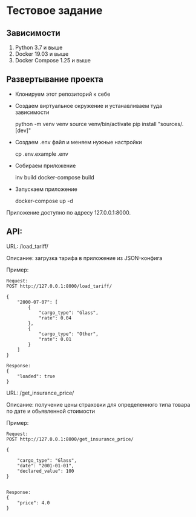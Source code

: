 Тестовое задание
===

Зависимости
---

1. Python 3.7 и выше
2. Docker 19.03 и выше
3. Docker Compose 1.25 и выше

Развертывание проекта
---

* Клонируем этот репозиторий к себе
* Создаем виртуальное окружение и устанавливаем туда зависимости
    
    
    python -m venv venv
    source venv/bin/activate
    pip install "sources/.[dev]"


* Создаем .env файл и меняем нужные настройки


    cp .env.example .env
    
* Собираем приложение


    inv build
    docker-compose build
    
* Запускаем приложение


    docker-compose up -d


Приложение доступно по адресу 127.0.0.1:8000.


API:
---

URL: /load_tariff/

Описание: загрузка тарифа в приложение из JSON-конфига

Пример:

    Request:
    POST http://127.0.0.1:8000/load_tariff/

    {
        "2000-07-07": [
            {
                "cargo_type": "Glass",
                "rate": 0.04
            },
            {
                "cargo_type": "Other",
                "rate": 0.01
            }
        ]
    }
    
    Response:
    {
        "loaded": true
    }


URL: /get_insurance_price/

Описание: получение цены страховки для определенного типа товара по дате и обьявленной стоимости

Пример:

    Request:
    POST http://127.0.0.1:8000/get_insurance_price/

    {
    
        "cargo_type": "Glass",
        "date": "2001-01-01",
        "declared_value": 100
    }

    
    Response:
    {
        "price": 4.0
    }

